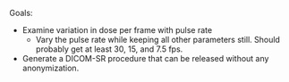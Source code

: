 Goals:
  * Examine variation in dose per frame with pulse rate
    * Vary the pulse rate while keeping all other parameters still. Should probably get at least 30, 15, and 7.5 fps.
  * Generate a DICOM-SR procedure that can be released without any anonymization.